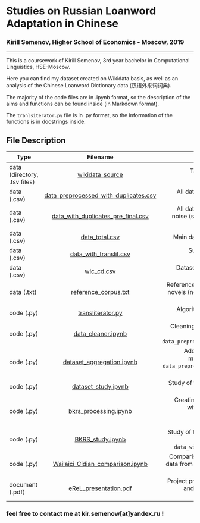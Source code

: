 # Studies on Russian Loanword Adaptation in Chinese
### Kirill Semenov, Higher School of Economics - Moscow, 2019
---
This is a coursework of Kirill Semenov, 3rd year bachelor in Computational Linguistics, HSE-Moscow.

Here you can find my dataset created on Wikidata basis, as well as an analysis of the Chinese Loanword Dictionary data (汉语外来词词典).

The majority of the code files are in .ipynb format, so the description of the aims and functions can be found inside (in Markdown format).

The `tranlsiterator.py` file is in .py format, so the information of the functions is in docstrings inside.

## File Description
| Type        | Filename           | Description  |
| ------------- |:-------------:| -----:|
| data (directory, .tsv files)     | [wikidata_source](../../tree/master/wikidata_source) | Tables in .tsv format, which are downloaded from Wikidata |
| data (.csv)      | [data_preprocessed_with_duplicates.csv](../../blob/master/data_preprocessed_with_duplicates.csv)      | All data from Wikidata, cleared from noise |
| data (.csv) | [data_with_duplicates_pre_final.csv](../../blob/master/data_with_duplicates_pre_final.csv)      |    All data from Wikidata, cleared from noise (supporting data, necessary for aggregation purposes) |
| data (.csv) | [data_total.csv](../../blob/master/data_total.csv)      | Main dataset for the statistic analysis |
| data (.csv) | [data_with_translit.csv](../../blob/master/data_with_translit.csv)      | Subset of Wikidata dataset with transcriptions |
| data (.csv) | [wlc_cd.csv](../../blob/master/wlc_cd.csv)      | Dataset from the Chinese Loanword Dictionary  |
| data (.txt) | [reference_corpus.txt](../../blob/master/reference_corpus.txt)      | Reference corpus of 5 modern Chinese novels (necessary for N-gram analysis in `dataset_study.ipynb`  |
| code (.py) | [transliterator.py](../../blob/master/transliterator.py)      | Algorithm for generation of Xinhua-based transliterations |
| code (.py) | [data_cleaner.ipynb](../../blob/master/data_cleaner.ipynb)      | Cleaning the Wikidata raw data (input: `wikidata_source`, output: `data_preprocessed_with_duplicates.csv`) |
| code (.py) | [dataset_aggregation.ipynb](../../blob/master/dataset_aggregation.ipynb)      | Adding Xinhua transliteration and metrics to the clean data (input: `data_preprocessed_with_duplicates.csv`, output: `data_total.csv`) |
| code (.py) | [dataset_study.ipynb](../../blob/master/dataset_study.ipynb)      | Study of the dataset, many plots inside (input: `data_total.csv`)|
| code (.py) | [bkrs_processing.ipynb](../../blob/master/bkrs_processing.ipynb)      | Creating the subset of proper names with pinyin transcriptions (input: `data_total.csv`, output: `data_with_translit.csv`)|
| code (.py) | [BKRS_study.ipynb](../../blob/master/BKRS_study.ipynb)      | Study of the phonetic adaptation of the Russian consonants (input: `data_with_translit.csv`, `wlc_cd.csv`)|
| code (.py) | [Wailaici_Cidian_comparison.ipynb](../../blob/master/Wailaici_Cidian_comparison.ipynb)      | Comparison of Xinhua prescriptions to data from Chinese Loanword Dictionary (input: , `wlc_cd.csv`)|
| document (.pdf) | [eReL_presentation.pdf](../../blob/master/eReL_presentation.pptx)      | Project presentation on "E-dictionaries and E-lexicography" conference, Zagreb, 11.05.2019|

### feel free to contact me at kir.semenow[at]yandex.ru !





